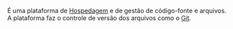 É uma plataforma de [Hospedagem](Hospedagem) e de gestão de código-fonte e arquivos. A plataforma faz o controle de versão dos arquivos como o [Git](Git.md).